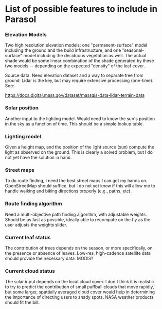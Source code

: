 # List of possible features to include in Parasol

### Elevation Models

Two high resolution elevation models: one "permanent-surface" model including
the ground and the build infrastructure, and one "seasonal-surface" model
including the deciduous vegetation as well.  The actual shade would be some
linear combination of the shade generated by these two models -- depending on
the expected "density" of the leaf cover.

Source data: Need elevation dataset and a way to separate tree from ground.
Lidar is the key, but may require extensive processing (one-time). See: 

https://docs.digital.mass.gov/dataset/massgis-data-lidar-terrain-data


### Solar position

Another input to the lighting model. Would need to know the sun's position in
the sky as a function of time. This should be a simple lookup table.


### Lighting model

Given a height map, and the position of the light source (sun) compute the
light as observed on the ground. This is clearly a solved problem, but I do not
yet have the solution in hand.


### Street maps

To do route finding, I need the best street maps I can get my hands on.
OpenStreetMap should suffice, but I do not yet know if this will allow me to
handle walking and biking directions properly (e.g., paths, etc).


### Route finding algorithm

Need a multi-objective path finding algorithm, with adjustable weights. Should
be as fast as possible, ideally able to recompute on the fly as the user
adjusts the weights slider.


### Current leaf status

The contribution of trees depends on the season, or more specifically, on the
presence or absence of leaves. Low-res, high-cadence satellite data should
provide the necessary data. MODIS?


### Current cloud status

The solar input depends on the local cloud cover. I don't think it is realistic
to try to predict the contribution of small puffball clouds that move rapidly,
but some larger, spattially averaged cloud cover would help in determining the
importance of directing users to shady spots. NASA weather products should fit
the bill.

